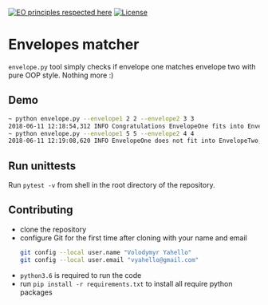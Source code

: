 [![EO principles respected here](https://www.elegantobjects.org/badge.svg)](https://www.elegantobjects.org)
[![License](https://img.shields.io/badge/license-MIT-green.svg)](LICENSE.md)

# Envelopes matcher
`envelope.py` tool simply checks if envelope one matches envelope two with pure OOP style. Nothing more :)

## Demo
```bash
~ python envelope.py --envelope1 2 2 --envelope2 3 3
2018-06-11 12:18:54,312 INFO Congratulations EnvelopeOne fits into EnvelopeTwo!
~ python envelope.py --envelope1 5 5 --envelope2 4 4
2018-06-11 12:19:08,620 INFO EnvelopeOne does not fit into EnvelopeTwo, please try again! Reason - EnvelopeOne has size 5x5 and EnvelopeTwo has size 4x4
```

## Run unittests
Run `pytest -v` from shell in the root directory of the repository.

## Contributing
- clone the repository
- configure Git for the first time after cloning with your name and email
  ```bash
  git config --local user.name "Volodymyr Yahello"
  git config --local user.email "vyahello@gmail.com"
  ```
- `python3.6` is required to run the code
- run `pip install -r requirements.txt` to install all require python packages
